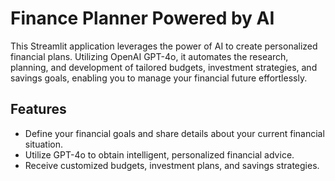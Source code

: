 # Finance Planner Powered by AI

This Streamlit application leverages the power of AI to create personalized financial plans. Utilizing OpenAI GPT-4o, it automates the research, planning, and development of tailored budgets, investment strategies, and savings goals, enabling you to manage your financial future effortlessly.

## Features

- Define your financial goals and share details about your current financial situation.
- Utilize GPT-4o to obtain intelligent, personalized financial advice.
- Receive customized budgets, investment plans, and savings strategies.
